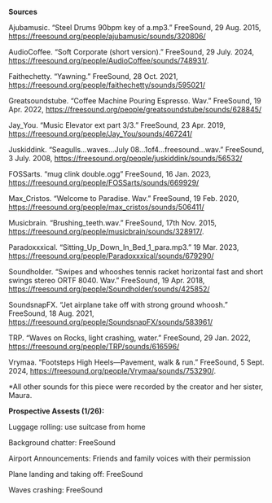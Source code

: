 **Sources** 

Ajubamusic. “Steel Drums 90bpm key of a.mp3.” FreeSound, 29 Aug. 2015, https://freesound.org/people/ajubamusic/sounds/320806/ 

AudioCoffee. “Soft Corporate (short version).” FreeSound, 29 July. 2024, https://freesound.org/people/AudioCoffee/sounds/748931/. 

Faithechetty. “Yawning.” FreeSound, 28 Oct. 2021, https://freesound.org/people/faithechetty/sounds/595021/  


Greatsoundstube. “Coffee Machine Pouring Espresso. Wav.” FreeSound, 19 Apr. 2022, https://freesound.org/people/greatsoundstube/sounds/628845/ 


Jay_You. “Music Elevator ext part 3/3.” FreeSound, 23 Apr. 2019, https://freesound.org/people/Jay_You/sounds/467241/  


Juskiddink. “Seagulls…waves…July 08…1of4…freesound…wav.” FreeSound, 3 July. 2008, https://freesound.org/people/juskiddink/sounds/56532/ 

FOSSarts. “mug clink double.ogg” FreeSound, 16 Jan. 2023, https://freesound.org/people/FOSSarts/sounds/669929/ 

Max_Cristos. “Welcome to Paradise. Wav.” FreeSound, 19 Feb. 2020, https://freesound.org/people/max_cristos/sounds/506411/ 

Musicbrain. “Brushing_teeth.wav.” FreeSound, 17th Nov. 2015, https://freesound.org/people/musicbrain/sounds/328917/. 

Paradoxxxical. “Sitting_Up_Down_In_Bed_1_para.mp3.” 19 Mar. 2023, https://freesound.org/people/Paradoxxxical/sounds/679290/ 

Soundholder. “Swipes and whooshes tennis racket horizontal fast and short swings stereo ORTF 8040. Wav.” FreeSound, 19 Apr. 2018, https://freesound.org/people/Soundholder/sounds/425852/ 

SoundsnapFX. “Jet airplane take off with strong ground whoosh.” FreeSound, 18 Aug. 2021, https://freesound.org/people/SoundsnapFX/sounds/583961/ 


TRP. “Waves on Rocks, light crashing, water.” FreeSound, 29 Jan. 2022, https://freesound.org/people/TRP/sounds/616596/ 


Vrymaa. “Footsteps High Heels—Pavement, walk & run.” FreeSound, 5 Sept. 2024, https://freesound.org/people/Vrymaa/sounds/753290/. 

*All other sounds for this piece were recorded by the creator and her sister, Maura.  


**Prospective Assests (1/26):** 

Luggage rolling: use suitcase from home 

Background chatter: FreeSound

Airport Announcements: Friends and family voices with their permission 

Plane landing and taking off: FreeSound

Waves crashing: FreeSound 

